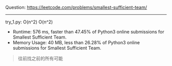 Question: https://leetcode.com/problems/smallest-sufficient-team/

---

try_1.py: O(n^2) O(n^2)

* Runtime: 576 ms, faster than 47.45% of Python3 online submissions for Smallest Sufficient Team.
* Memory Usage: 40 MB, less than 26.28% of Python3 online submissions for Smallest Sufficient Team.

> 往前找之前的所有可能